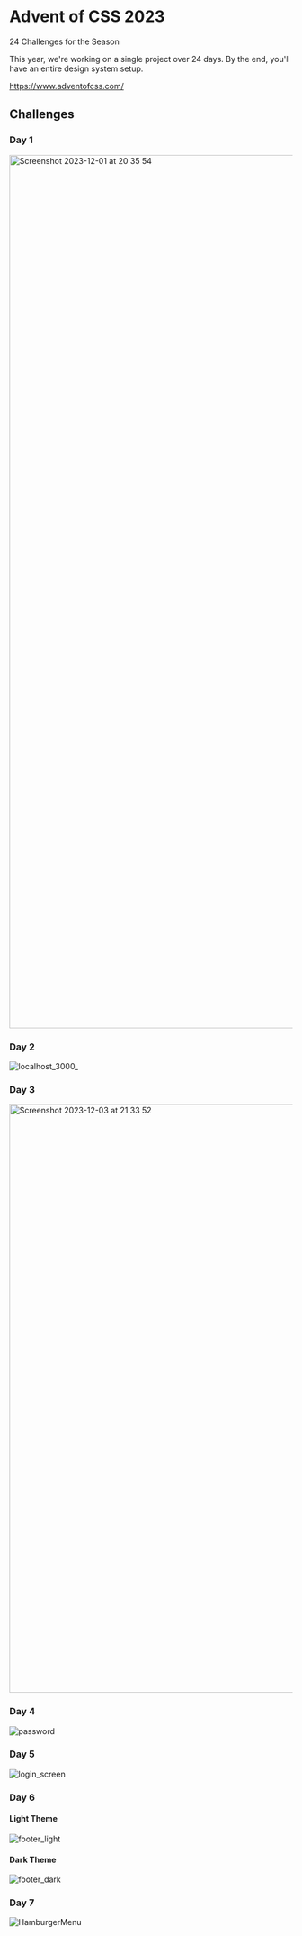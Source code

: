 # Advent of CSS 2023

24 Challenges for the Season

This year, we're working on a single project over 24 days. By the end, you'll have an entire design system setup.

https://www.adventofcss.com/

## Challenges

### Day 1
<img width="1551" alt="Screenshot 2023-12-01 at 20 35 54" src="https://github.com/batareechka/advent-of-css-2023/assets/20286643/3cc02e2d-e7b6-41c1-aadb-508ed9372d49">


### Day 2
![localhost_3000_](https://github.com/batareechka/advent-of-css-2023/assets/20286643/7ccf77f6-eb23-4f78-a31c-357eaf24ea61)


### Day 3
<img width="1045" alt="Screenshot 2023-12-03 at 21 33 52" src="https://github.com/batareechka/advent-of-css-2023/assets/20286643/1f1f3f11-5b1e-42f1-953d-4c5f41e8de1b">

### Day 4
![password](https://github.com/batareechka/advent-of-css-2023/assets/20286643/ef1ba1de-32bd-404e-aed4-d9c2af3be4e5)

### Day 5
![login_screen](https://github.com/batareechka/advent-of-css-2023/assets/20286643/bccf6f3b-c01b-4f40-b679-c3d3b13bd4b6)

### Day 6

#### Light Theme
![footer_light](https://github.com/batareechka/advent-of-css-2023/assets/20286643/458ff4bd-48fa-40eb-b89c-3147379a38ce)

#### Dark Theme
![footer_dark](https://github.com/batareechka/advent-of-css-2023/assets/20286643/aea6578c-ef66-4811-b4ce-be5fbb193257)

### Day 7
![HamburgerMenu](https://github.com/batareechka/advent-of-css-2023/assets/20286643/76a67850-1f6b-41f5-a282-3b5fae1d602e)

